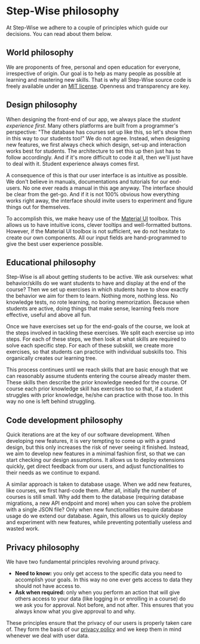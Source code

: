 # Step-Wise philosophy

At Step-Wise we adhere to a couple of principles which guide our decisions. You can read about them below.


## World philosophy

We are proponents of free, personal and open education for everyone, irrespective of origin. Our goal is to help as many people as possible at learning and mastering new skills. That is why all Step-Wise source code is freely available under an [MIT license](LICENSE). Openness and transparency are key.


## Design philosophy

When designing the front-end of our app, we always place the *student experience first*. Many others platforms are built from a programmer's perspective: "The database has courses set up like this, so let's show them in this way to our students too!" We do not agree. Instead, when designing new features, we first always check which design, set-up and interaction works best for students. The architecture to set this up then just has to follow accordingly. And if it's more difficult to code it all, then we'll just have to deal with it. Student experience always comes first.

A consequence of this is that our user interface is as intuitive as possible. We don't believe in manuals, documentations and tutorials for our end-users. No one ever reads a manual in this age anyway. The interface should be clear from the get-go. And if it is not 100% obvious how everything works right away, the interface should invite users to experiment and figure things out for themselves.

To accomplish this, we make heavy use of the [Material UI](https://material-ui.com/) toolbox. This allows us to have intuitive icons, clever tooltips and well-formatted buttons. However, if the Material UI toolbox is not sufficient, we do not hesitate to create our own components. All our input fields are hand-programmed to give the best user experience possible.


## Educational philosophy

Step-Wise is all about getting students to be active. We ask ourselves: what behavior/skills do we want students to have and display at the end of the course? Then we set up exercises in which students have to show exactly the behavior we aim for them to learn. Nothing more, nothing less. No knowledge tests, no rote learning, no boring memorization. Because when students are active, doing things that make sense, learning feels more effective, useful and above all fun.

Once we have exercises set up for the end-goals of the course, we look at the steps involved in tackling these exercises. We split each exercise up into steps. For each of these steps, we then look at what skills are required to solve each specific step. For each of these subskill, we create more exercises, so that students can practice with individual subskills too. This organically creates our learning tree.

This process continues until we reach skills that are basic enough that we can reasonably assume students entering the course already master them. These skills then describe the prior knowledge needed for the course. Of course each prior knowledge skill has exercises too so that, if a student struggles with prior knowledge, he/she can practice with those too. In this way no one is left behind struggling.


## Code development philosophy

Quick iterations are at the key of our software development. When developing new features, it is very tempting to come up with a grand design, but this only increases the risk of never seeing it finished. Instead, we aim to develop new features in a minimal fashion first, so that we can start checking our design assumptions. It allows us to deploy extensions quickly, get direct feedback from our users, and adjust functionalities to their needs as we continue to expand.

A similar approach is taken to database usage. When we add new features, like courses, we first hard-code them. After all, initially the number of courses is still small. Why add them to the database (requiring database migrations, a new API endpoint and more) when you can solve the problem with a single JSON file? Only when new functionalities require database usage do we extend our database. Again, this allows us to quickly deploy and experiment with new features, while preventing potentially useless and wasted work.


## Privacy philosophy

We have two fundamental principles revolving around privacy.

- **Need to know:** you only get access to the specific data you need to accomplish your goals. In this way no one ever gets access to data they should not have access to.
- **Ask when required:** only when you perform an action that will give others access to your data (like logging in or enrolling in a course) do we ask you for approval. Not before, and not after. This ensures that you always know what you give approval to and why.

These principles ensure that the privacy of our users is properly taken care of. They form the basis of our [privacy policy](frontend/public/PrivacyPolicy.pdf) and we keep them in mind whenever we deal with user data.